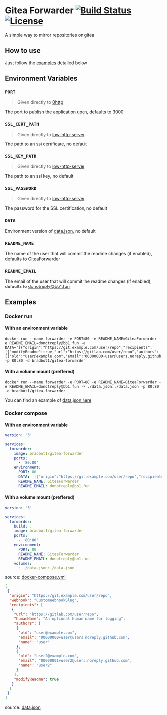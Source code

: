 # Gitea Forwarder [![Build Status](https://ci.bb1.fun/api/badges/BradBot_1/GiteaForwarder/status.svg)](https://ci.bb1.fun/BradBot_1/GiteaForwarder) [![License](https://img.shields.io/github/license/BradBot1/Simple-Events.svg)](https://git.bb1.fun/BradBot_1/GiteaForwarder/src/branch/master/LICENSE)

A simple way to mirror repositories on gitea

## How to use

Just follow the [examples](#examples) detailed below

## Environment Variables

### `PORT`

> Given directly to [0http](https://github.com/BackendStack21/0http#usage)

The port to publish the application upon, defaults to 3000

### `SSL_CERT_PATH`

> Given directly to [low-http-server](https://github.com/jkyberneees/low-http-server#introduction)

The path to an ssl certificate, no default

### `SSL_KEY_PATH`

> Given directly to [low-http-server](https://github.com/jkyberneees/low-http-server#introduction)

The path to an ssl key, no default

### `SSL_PASSWORD`

> Given directly to [low-http-server](https://github.com/jkyberneees/low-http-server#introduction)

The password for the SSL certification, no default

### `DATA`

Environment version of [data.json](https://git.bb1.fun/BradBot_1/GiteaForwarder/src/branch/master/data.json), no default

### `README_NAME`

The name of the user that will commit the readme changes (if enabled), defaults to GiteaForwarder

### `README_EMAIL`

The email of the user that will commit the readme changes (if enabled), defaults to donotreply@bb1.fun


## Examples

### Docker run

#### With an environment variable

```shell
docker run --name forwarder -e PORT=80 -e README_NAME=GiteaForwarder -e README_EMAIL=donotreply@bb1.fun -e DATA='[{"origin":"https://git.example.com/user/repo","recipients":[{"modifyReadme":true,"url":"https://gitlab.com/user/repo","authors":[{"old":"user@example.com","email":"00000000+user@users.noreply.github.com","name":"user"}]}]}]' -p 80:80 -d bradbot1/gitea-forwarder
```

#### With a volume mount (preffered)

```shell
docker run --name forwarder -e PORT=80 -e README_NAME=GiteaForwarder -e README_EMAIL=donotreply@bb1.fun -v ./data.json:./data.json -p 80:80 -d bradbot1/gitea-forwarder
```

You can find an example of [data.json here](https://git.bb1.fun/BradBot_1/GiteaForwarder/src/branch/master/data.json)

### Docker compose

#### With an environment variable

```yml
version: '3'

services:
  forwarder:
    image: bradbot1/gitea-forwarder
    ports:
      - '80:80'
    environment:
      PORT: 80
      DATA: '[{"origin":"https://git.example.com/user/repo","recipients":[{"url":"https://gitlab.com/user/repo","authors":[{"old":"user@example.com","email":"00000000+user@users.noreply.github.com","name":"user"}]}]}]'
      README_NAME: GiteaForwarder
      README_EMAIL: donotreply@bb1.fun
```

#### With a volume mount (preffered)

```yml
version: '3'

services:
  forwarder:
    build: .
    image: bradbot1/gitea-forwarder
    ports:
      - '80:80'
    environment:
      PORT: 80
      README_NAME: GiteaForwarder
      README_EMAIL: donotreply@bb1.fun
    volumes:
      - ./data.json:./data.json
```
source: [docker-compose.yml](https://git.bb1.fun/BradBot_1/GiteaForwarder/src/branch/master/docker-compose.yml)

```json
[
 {
  "origin": "https://git.example.com/user/repo",
  "webhook": "CustomWebhookSlug",
  "recipients": [
   {
    "url": "https://gitlab.com/user/repo",
    "humanName": "An optional human name for logging",
    "authors": [
     {
      "old": "user@example.com",
      "email": "00000000+user@users.noreply.github.com",
      "name": "user"
     },
     {
      "old": "user2@example.com",
      "email": "00000001+user2@users.noreply.github.com",
      "name": "user2"
     }
    ],
    "modifyReadme": true
   }
  ]
 }
]
```
source: [data.json](https://git.bb1.fun/BradBot_1/GiteaForwarder/src/branch/master/data.json)